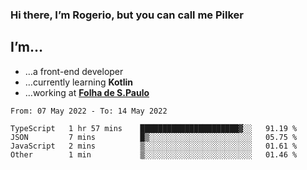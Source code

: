 ### Hi there, I’m Rogerio, but you can call me Pilker

## I’m…
- …a front-end developer
- …currently learning **Kotlin**
- …working at [**Folha de S.Paulo**](https://www.folha.com.br/)

<!--START_SECTION:waka-->

```text
From: 07 May 2022 - To: 14 May 2022

TypeScript   1 hr 57 mins    ██████████████████████▓░░   91.19 %
JSON         7 mins          █▒░░░░░░░░░░░░░░░░░░░░░░░   05.75 %
JavaScript   2 mins          ▒░░░░░░░░░░░░░░░░░░░░░░░░   01.61 %
Other        1 min           ▒░░░░░░░░░░░░░░░░░░░░░░░░   01.46 %
```

<!--END_SECTION:waka-->
